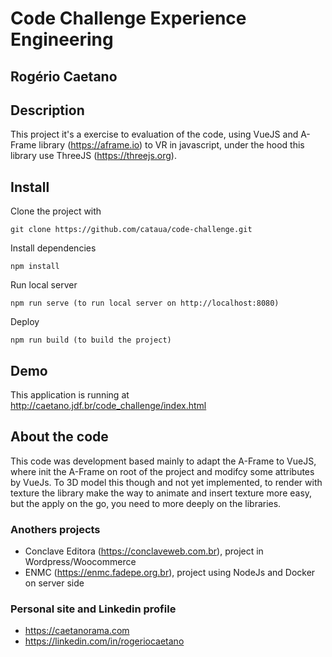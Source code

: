 # Code Challenge Experience Engineering
## Rogério Caetano

## Description
This project it's a exercise to evaluation of the code, using VueJS and A-Frame library (https://aframe.io) to VR in javascript, under the hood this library use ThreeJS (https://threejs.org).

## Install
Clone the project with 
```
git clone https://github.com/cataua/code-challenge.git
```

Install dependencies
```
npm install
```

Run local server
```
npm run serve (to run local server on http://localhost:8080)
```

Deploy
```
npm run build (to build the project)
```

## Demo
This application is running at http://caetano.jdf.br/code_challenge/index.html

## About the code
This code was development based mainly to adapt the A-Frame to VueJS, where init the A-Frame on root of the project and modifcy some attributes by VueJs. To 3D model this though and not yet implemented, to render with texture the library make the way to animate and insert texture more easy, but the apply on the go, you need to more deeply on the libraries.

### Anothers projects
* Conclave Editora (https://conclaveweb.com.br), project in Wordpress/Woocommerce
* ENMC (https://enmc.fadepe.org.br), project using NodeJs and Docker on server side

### Personal site and Linkedin profile
* https://caetanorama.com
* https://linkedin.com/in/rogeriocaetano

